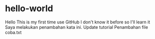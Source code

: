 # hello-world
Hello 
This is my first time use GitHub I don't know it before so I'll learn it
Saya melakukan penambahan kata ini.
Update tutorial Penambahan file coba.txt

